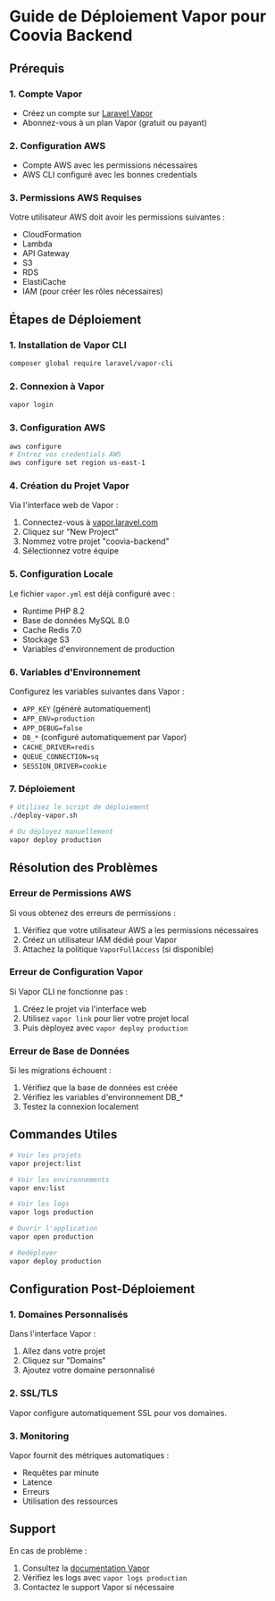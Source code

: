 # Guide de Déploiement Vapor pour Coovia Backend

## Prérequis

### 1. Compte Vapor
- Créez un compte sur [Laravel Vapor](https://vapor.laravel.com)
- Abonnez-vous à un plan Vapor (gratuit ou payant)

### 2. Configuration AWS
- Compte AWS avec les permissions nécessaires
- AWS CLI configuré avec les bonnes credentials

### 3. Permissions AWS Requises
Votre utilisateur AWS doit avoir les permissions suivantes :
- CloudFormation
- Lambda
- API Gateway
- S3
- RDS
- ElastiCache
- IAM (pour créer les rôles nécessaires)

## Étapes de Déploiement

### 1. Installation de Vapor CLI
```bash
composer global require laravel/vapor-cli
```

### 2. Connexion à Vapor
```bash
vapor login
```

### 3. Configuration AWS
```bash
aws configure
# Entrez vos credentials AWS
aws configure set region us-east-1
```

### 4. Création du Projet Vapor
Via l'interface web de Vapor :
1. Connectez-vous à [vapor.laravel.com](https://vapor.laravel.com)
2. Cliquez sur "New Project"
3. Nommez votre projet "coovia-backend"
4. Sélectionnez votre équipe

### 5. Configuration Locale
Le fichier `vapor.yml` est déjà configuré avec :
- Runtime PHP 8.2
- Base de données MySQL 8.0
- Cache Redis 7.0
- Stockage S3
- Variables d'environnement de production

### 6. Variables d'Environnement
Configurez les variables suivantes dans Vapor :
- `APP_KEY` (généré automatiquement)
- `APP_ENV=production`
- `APP_DEBUG=false`
- `DB_*` (configuré automatiquement par Vapor)
- `CACHE_DRIVER=redis`
- `QUEUE_CONNECTION=sq`
- `SESSION_DRIVER=cookie`

### 7. Déploiement
```bash
# Utilisez le script de déploiement
./deploy-vapor.sh

# Ou déployez manuellement
vapor deploy production
```

## Résolution des Problèmes

### Erreur de Permissions AWS
Si vous obtenez des erreurs de permissions :
1. Vérifiez que votre utilisateur AWS a les permissions nécessaires
2. Créez un utilisateur IAM dédié pour Vapor
3. Attachez la politique `VaporFullAccess` (si disponible)

### Erreur de Configuration Vapor
Si Vapor CLI ne fonctionne pas :
1. Créez le projet via l'interface web
2. Utilisez `vapor link` pour lier votre projet local
3. Puis déployez avec `vapor deploy production`

### Erreur de Base de Données
Si les migrations échouent :
1. Vérifiez que la base de données est créée
2. Vérifiez les variables d'environnement DB_*
3. Testez la connexion localement

## Commandes Utiles

```bash
# Voir les projets
vapor project:list

# Voir les environnements
vapor env:list

# Voir les logs
vapor logs production

# Ouvrir l'application
vapor open production

# Redéployer
vapor deploy production
```

## Configuration Post-Déploiement

### 1. Domaines Personnalisés
Dans l'interface Vapor :
1. Allez dans votre projet
2. Cliquez sur "Domains"
3. Ajoutez votre domaine personnalisé

### 2. SSL/TLS
Vapor configure automatiquement SSL pour vos domaines.

### 3. Monitoring
Vapor fournit des métriques automatiques :
- Requêtes par minute
- Latence
- Erreurs
- Utilisation des ressources

## Support

En cas de problème :
1. Consultez la [documentation Vapor](https://docs.vapor.build)
2. Vérifiez les logs avec `vapor logs production`
3. Contactez le support Vapor si nécessaire
